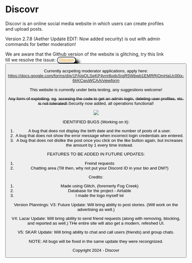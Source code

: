 # Discovr
Discovr is an online social media website in which users can create profiles and upload posts.

 
Version 2.7.8 (Aether Update EDIT: Now added security) is out with admin commands for better moderation!

We are aware that the Github version of the website is glitching, try this link till we resolve the issue: <a href="https://discovr-v2.glitch.me/"> <button style="border-radius:10px; box-shadow:10px 10px 10px black; color:orange;"> Discovr <button> </a>

Currently accpeting moderator applications, apply here: https://docs.google.com/forms/d/e/1FAIpQLSeKP4vnr8odsSrqR5Wbwb1EMRRjOmHaUc00ix-6lrKCwuWCAA/viewform

This website is currently under beta testing, any suggestions welcome!

A̶n̶y̶ f̶o̶r̶m̶ o̶f̶ e̶x̶p̶l̶o̶i̶t̶i̶n̶g̶, e̶g̶. a̶c̶c̶e̶s̶i̶n̶g̶ t̶h̶e̶ c̶o̶d̶e̶ t̶o̶ g̶e̶t̶ a̶n̶ a̶d̶m̶i̶n̶ l̶o̶g̶i̶n̶, d̶e̶l̶e̶t̶i̶n̶g̶ u̶s̶e̶r̶ p̶r̶o̶f̶i̶l̶e̶s̶, e̶t̶c̶. i̶s̶ n̶o̶t̶ t̶o̶l̶e̶r̶a̶t̶e̶d̶!̶ Security now added, all operations functional!

<img src="https://cdn.glitch.global/50b1383c-fc76-44e1-9dbf-07887448a437/Screenshot%202023-12-05%20at%205.44.23%E2%80%AFPM.png?v=1701778507174"/>

IDENTIFIED BUGS (Working on it):
1. A bug that does not display the birth date and the number of posts of a user.
2. A bug that does not show the error message when incorrect login credentials are entered.
3. A bug that does not dislike the post once you click on the like button again, but increases the amount by 1 every time instead.

   
FEATURES TO BE ADDED IN FUTURE UPDATES:
1. Freind requests
2. Chatting area (Till then, why not put your Discord ID in your bio and DM?)


Credits:
1. Made using Glitch, (foremerly Fog Creek)
2. Database for the project - Airtable
3. I made the logo myself lol

Version Plannings:
V3: Future Update: Will bring ability to post stories. (Will work on the advertising as well.)

V4: Lazar Update: Will bring ability to send friend requests (along with removing, blocking, and reported as well.) THe entire site will also get a modern, refeshed UI.

V5: SKAR Update: Will bring ability to chat and call users (friends) and group chats.

NOTE: All bugs will be fixed in the same update they were recongnized.

Copyright 2024 - Discovr

